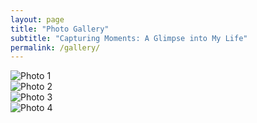 ```yaml
---
layout: page
title: "Photo Gallery"
subtitle: "Capturing Moments: A Glimpse into My Life"
permalink: /gallery/
---
```


<div class="gallery-container">
  <div class="gallery">
    <div class="gallery-item">
      <img src="/HarishHub/assets/img/Gallery/hari2.png" alt="Photo 1">
    </div>
    <div class="gallery-item">
      <img src="/HarishHub/assets/img/Gallery/poolday.jpg" alt="Photo 2">
    </div>
    <div class="gallery-item">
      <img src="/HarishHub/assets/img/Gallery/withnature.jpg" alt="Photo 3">
    </div>
    <div class="gallery-item">
      <img src="/HarishHub/assets/img/Gallery/withcar.png" alt="Photo 4">
    </div>
  </div>
</div>
